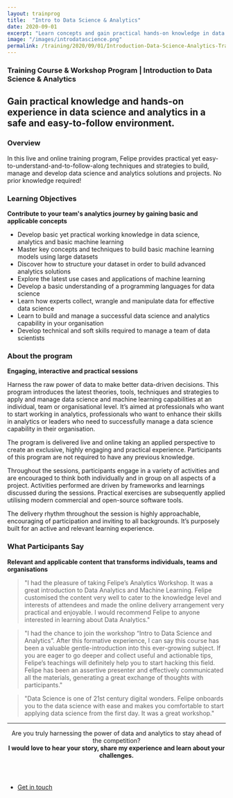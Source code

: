 ```yaml
---
layout: trainprog
title:  "Intro to Data Science & Analytics"
date: 2020-09-01
excerpt: "Learn concepts and gain practical hands-on knowledge in data science and analytics."
image: "/images/introdatascience.png"
permalink: /training/2020/09/01/Introduction-Data-Science-Analytics-Training-Course-Program
---
```



<h3>Training Course & Workshop Program | Introduction to Data Science & Analytics</h3>
<!--- <span class="image left"><img src="{{ "/images/xxx.png" | absolute_url }}" alt="" /></span> --->

<h2>Gain practical knowledge and hands-on experience in data science and analytics in a safe and easy-to-follow environment.</h2>


<h3>Overview</h3>
In this live and online training program, Felipe provides practical yet easy-to-understand-and-to-follow-along techniques and strategies to build, manage and develop data science and analytics solutions and projects. No prior knowledge required!

<h3>Learning Objectives</h3>
<strong>Contribute to your team's analytics journey by gaining basic and applicable concepts</strong>

- Develop basic yet practical working knowledge in data science, analytics and basic machine learning
- Master key concepts and techniques to build basic machine learning models using large datasets
- Discover how to structure your dataset in order to build advanced analytics solutions
- Explore the latest use cases and applications of machine learning 
- Develop a basic understanding of a programming languages for data science
- Learn how experts collect, wrangle and manipulate data for effective data science
- Learn to build and manage a successful data science and analytics capability in your organisation
- Develop technical and soft skills required to manage a team of data scientists



<h3>About the program</h3>
<strong>Engaging, interactive and practical sessions</strong>

Harness the raw power of data to make better data-driven decisions. This program introduces the latest theories, tools, techniques and strategies to apply and manage data science and machine learning capabilities at an individual, team or organisational level. It’s aimed at professionals who want to start working in analytics, professionals who want to enhance their skills in analytics or leaders who need to successfully manage a data science capability in their organisation. 

The program is  delivered live and online taking an applied perspective to create an exclusive, highly engaging and practical experience. Participants of this program are not required to have any previous knowledge. 

Throughout the sessions, participants engage in a variety of activities and are encouraged to think both individually and in group on all aspects of a project. Activities performed are driven by frameworks and learnings discussed during the sessions. Practical exercises are subsequently applied utilising modern commercial and open-source software tools. 

The delivery rhythm throughout the session is highly approachable, encouraging of participation and inviting to all backgrounds. It’s purposely built for an active and relevant learning experience. 


<h3>What Participants Say</h3>
<strong>Relevant and applicable content that transforms individuals, teams and organisations</strong>

<blockquote>"I had the pleasure of taking Felipe’s Analytics Workshop. It was a great introduction to Data Analytics and Machine Learning. Felipe customised the content very well to cater to the knowledge level and interests of attendees and made the online delivery arrangement very practical and enjoyable. I would recommend Felipe to anyone interested in learning about Data Analytics."</blockquote>

<blockquote>"I had the chance to join the workshop “Intro to Data Science and Analytics”. After this formative experience, I can say this course has been a valuable gentle-introduction into this ever-growing subject. If you are eager to go deeper and collect useful and actionable tips, Felipe’s teachings will definitely help you to start hacking this field. Felipe has been an assertive presenter and effectively communicated all the materials, generating a great exchange of thoughts with participants."</blockquote>

<blockquote>"Data Science is one of 21st century digital wonders. Felipe onboards you to the data science with ease and makes you comfortable to start applying data science from the first day. It was a great workshop."</blockquote>


<script async data-uid="77ba08d63b" src="https://thoughtful-builder-4808.ck.page/77ba08d63b/index.js"></script>



<hr>
<header class="major">

Are you truly harnessing the power of data and analytics to stay ahead of the competition?
<br>
<strong>I would love to hear your story, share my experience and learn about your challenges.</strong>

</header>



<ul class="actions fit small">
	<li><a href="mailto:felipe@feliperego.com.au" class="button special fit big">Get in touch</a></li>
</ul>

<!-- Go to www.addthis.com/dashboard to customize your tools --> <script type="text/javascript" src="//s7.addthis.com/js/300/addthis_widget.js#pubid=ra-5a5754f09a4aa453"></script>


